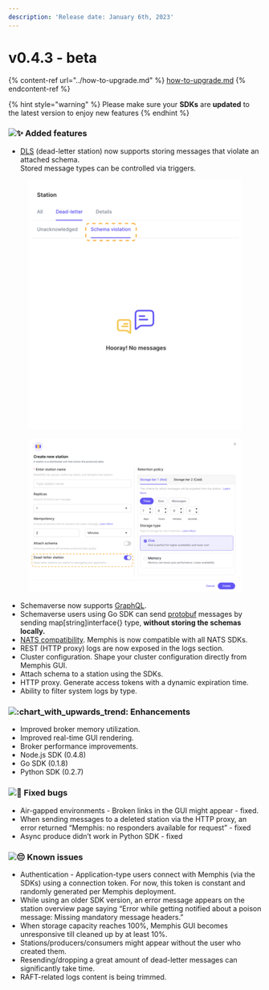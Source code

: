 ```yaml
---
description: 'Release date: January 6th, 2023'
---
```


# v0.4.3 - beta

{% content-ref url="../how-to-upgrade.md" %}
[how-to-upgrade.md](../how-to-upgrade.md)
{% endcontent-ref %}

{% hint style="warning" %}
Please make sure your **SDKs** are **updated** to the latest version to enjoy new features
{% endhint %}

### ![:sparkles:](https://a.slack-edge.com/production-standard-emoji-assets/14.0/apple-medium/2728.png) Added features

* [DLS](../../memphis/key-concepts/dead-letter.md) (dead-letter station) now supports storing messages that violate an attached schema. \
  Stored message types can be controlled via triggers.

<div>

<figure><img src="../../.gitbook/assets/dlq 1.jpg" alt=""><figcaption></figcaption></figure>

 

<figure><img src="../../.gitbook/assets/dlq 2.jpg" alt=""><figcaption></figcaption></figure>

</div>

* Schemaverse now supports [GraphQL](https://docs.memphis.dev/memphis/memphis/schemaverse-schema-management/formats/graphql).
* Schemaverse users using Go SDK can send [protobuf](../../memphis/schemaverse-schema-management/formats/protobuf.md) messages by sending map\[string]interface{} type, **without storing the schemas locally.**
* [NATS compatibility](../../sdks-and-protocols/nats-jetstream/). Memphis is now compatible with all NATS SDKs.
* REST (HTTP proxy) logs are now exposed in the logs section.
* Cluster configuration. Shape your cluster configuration directly from Memphis GUI.
* Attach schema to a station using the SDKs.
* HTTP proxy. Generate access tokens with a dynamic expiration time.
* Ability to filter system logs by type.

### ![:chart\_with\_upwards\_trend:](https://a.slack-edge.com/production-standard-emoji-assets/14.0/apple-medium/1f4c8.png) Enhancements

* Improved broker memory utilization.
* Improved real-time GUI rendering.
* Broker performance improvements.
* Node.js SDK (0.4.8)
* Go SDK (0.1.8)
* Python SDK (0.2.7)

### ![:bug:](https://a.slack-edge.com/production-standard-emoji-assets/14.0/apple-medium/1f41b.png) Fixed bugs

* Air-gapped environments - Broken links in the GUI might appear - fixed.
* When sending messages to a deleted station via the HTTP proxy, an error returned “Memphis: no responders available for request” - fixed
* Async produce didn’t work in Python SDK - fixed

### ![:pensive:](https://a.slack-edge.com/production-standard-emoji-assets/14.0/apple-medium/1f614.png) Known issues

* Authentication - Application-type users connect with Memphis (via the SDKs) using a connection token. For now, this token is constant and randomly generated per Memphis deployment.
* While using an older SDK version, an error message appears on the station overview page saying “Error while getting notified about a poison message: Missing mandatory message headers.”
* When storage capacity reaches 100%, Memphis GUI becomes unresponsive till cleaned up by at least 10%.
* Stations/producers/consumers might appear without the user who created them.
* Resending/dropping a great amount of dead-letter messages can significantly take time.
* RAFT-related logs content is being trimmed.
